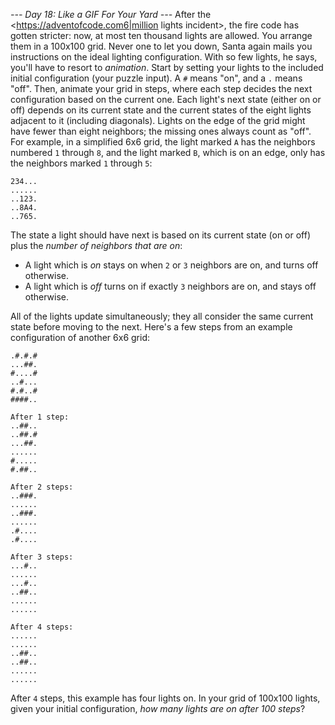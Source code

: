 *--- Day 18: Like a GIF For Your Yard ---*
After the <https://adventofcode.com6|million lights incident>, the fire code has gotten stricter: now, at most ten thousand lights are allowed.  You arrange them in a 100x100 grid.
Never one to let you down, Santa again mails you instructions on the ideal lighting configuration.  With so few lights, he says, you'll have to resort to _animation_.
Start by setting your lights to the included initial configuration (your puzzle input).  A `#` means "on", and a `.` means "off".
Then, animate your grid in steps, where each step decides the next configuration based on the current one.  Each light's next state (either on or off) depends on its current state and the current states of the eight lights adjacent to it (including diagonals).  Lights on the edge of the grid might have fewer than eight neighbors; the missing ones always count as "off".
For example, in a simplified 6x6 grid, the light marked `A` has the neighbors numbered `1` through `8`, and the light marked `B`, which is on an edge, only has the neighbors marked `1` through `5`:
```1B5...
234...
......
..123.
..8A4.
..765.
```
The state a light should have next is based on its current state (on or off) plus the _number of neighbors that are on_:

- A light which is _on_ stays on when `2` or `3` neighbors are on, and turns off otherwise.
- A light which is _off_ turns on if exactly `3` neighbors are on, and stays off otherwise.

All of the lights update simultaneously; they all consider the same current state before moving to the next.
Here's a few steps from an example configuration of another 6x6 grid:
```Initial state:
.#.#.#
...##.
#....#
..#...
#.#..#
####..

After 1 step:
..##..
..##.#
...##.
......
#.....
#.##..

After 2 steps:
..###.
......
..###.
......
.#....
.#....

After 3 steps:
...#..
......
...#..
..##..
......
......

After 4 steps:
......
......
..##..
..##..
......
......
```
After `4` steps, this example has four lights on.
In your grid of 100x100 lights, given your initial configuration, _how many lights are on after 100 steps_?
